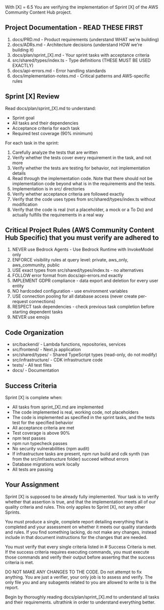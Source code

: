 With [X] = 6.5
You are verifying the implementation of Sprint [X] of the AWS Community Content Hub project.

## Project Documentation - READ THESE FIRST

1. docs/PRD.md - Product requirements (understand WHAT we're building)
2. docs/ADRs.md - Architecture decisions (understand HOW we're building it)
3. docs/plan/sprint_[X].md - Your sprint tasks with acceptance criteria
4. src/shared/types/index.ts - Type definitions (THESE MUST BE USED EXACTLY)
5. docs/api-errors.md - Error handling standards
6. docs/implementation-notes.md - Critical patterns and AWS-specific rules

## Sprint [X] Review

Read docs/plan/sprint_[X].md to understand:
- Sprint goal
- All tasks and their dependencies
- Acceptance criteria for each task
- Required test coverage (90% minimum)

For each task in the sprint:
1. Carefully analyze the tests that are written
2. Verify whether the tests cover every requirement in the task, and not more
3. Verify whether the tests are testing for behavior, not implementation details
4. Read through the implementation code. Note that there should not be implementation code beyond what is in the requirements and the tests.
5. Implementation is in src/ directories
6. Verify whether acceptance criteria are followed exactly
7. Verify that the code uses types from src/shared/types/index.ts without modification
8. Verify that the code is real (not a placeholder, a mock or a To Do) and actually fulfills the requirements in a real way

## Critical Project Rules (AWS Community Content Hub Specific) that you must verify are adhered to

1. NEVER use Bedrock Agents - Use Bedrock Runtime with InvokeModel only
4. ENFORCE visibility rules at query level: private, aws_only, aws_community, public
5. USE exact types from src/shared/types/index.ts - no alternatives
6. FOLLOW error format from docs/api-errors.md exactly
7. IMPLEMENT GDPR compliance - data export and deletion for every user entity
8. NO hardcoded configuration - use environment variables
9. USE connection pooling for all database access (never create per-request connections)
10. RESPECT task dependencies - check previous task completion before starting dependent tasks
11. NEVER use emojis

## Code Organization

- src/backend/ - Lambda functions, repositories, services
- src/frontend/ - Next.js application
- src/shared/types/ - Shared TypeScript types (read-only, do not modify)
- src/infrastructure/ - CDK infrastructure code
- tests/ - All test files
- docs/ - Documentation

## Success Criteria

Sprint [X] is complete when:
- All tasks from sprint_[X].md are implemented
- The code implemented is real, working code, not placeholders
- The code is implemented as specified in the sprint tasks, and the tests test for the specified behavior
- All acceptance criteria are met
- Test coverage is above 90%
- npm test passes
- npm run typecheck passes
- No security vulnerabilities (npm audit)
- If infrastructure tasks are present, npm run build and cdk synth (ran from the src/infrastructure folder) succeed without errors
- Database migrations work locally
- All tests are passing

## Your Assignment

Sprint [X] is supposed to be already fully implemented. Your task is to verify whether that assertion is true, and that the implementation meets all of our quality criteria and rules. This only applies to Sprint [X], not any other Sprints.

You must produce a single, complete report detailing everything that is completed and your assessment on whether it meets our quality standards and rules. If you find something lacking, do not make any changes, instead include in that document instructions for the changes that are needed.

 You must verify that every single criteria listed in # Success Criteria is met. If the success criteria requires executing commands, you must execute those commands and verify their output before asserting that the success criteria is met.

DO NOT MAKE ANY CHANGES TO THE CODE. Do not attempt to fix anything. You are just a verifier, your only job is to assess and verify. The only file you and any subagents related to you are allowed to write to is the report.

Begin by thoroughly reading docs/plan/sprint_[X].md to understand all tasks and their requirements. ultrathink in order to understand everything better.